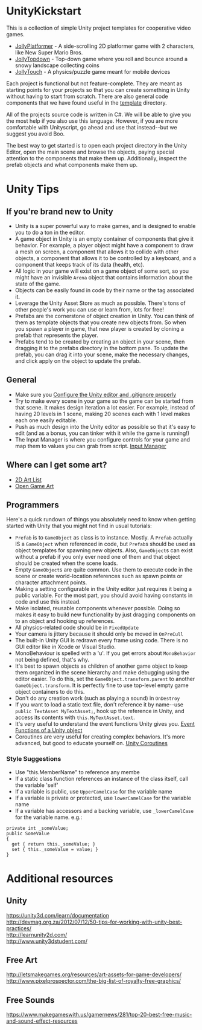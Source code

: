 UnityKickstart
==============

This is a collection of simple Unity project templates for cooperative video games.

 * [JollyPlatformer](./jollyplatformer) - A side-scrolling 2D platformer game with 2 characters, like New Super Mario Bros.
 * [JollyTopdown](./jollytopdown) - Top-down game where you roll and bounce around a snowy landscape collecting coins
 * [JollyTouch](./jollytouch) - A physics/puzzle game meant for mobile devices

Each project is functional but not feature-complete. They are meant as starting points for your projects so that you
can create something in Unity without having to start from scratch. There are also general code components that we have found
useful in the [template](./template) directory.

All of the projects source code is written in C#. We will be able to give you the most help if you also use this language.
However, if you are more comfortable with Unityscript, go ahead and use that instead--but we suggest you avoid Boo.

The best way to get started is to open each project directory in the Unity Editor, open the main scene and browse the objects,
paying special attention to the components that make them up. Additionally, inspect the prefab objects and what components
make them up.

# Unity Tips

## If you're brand new to Unity

* Unity is a super powerful way to make games, and is designed to enable you to do a ton in the editor.
* A game object in Unity is an empty container of components that give it behavior. For example, a player object might have
  a component to draw a mesh on screen, a component that allows it to collide with other objects, a component that allows
  it to be controlled by a keyboard, and a component that keeps track of its data (health, etc).
* All logic in your game will exist on a game object of some sort, so you might have an invisible `Arena` object that
  contains information about the state of the game.
* Objects can be easily found in code by their name or the tag associated it.
* Leverage the Unity Asset Store as much as possible. There's tons of other people's work you can use or learn from, lots for free!
* Prefabs are the cornerstone of object creation in Unity. You can think of them as template objects that you create new objects from.
  So when you spawn a player in game, that new player is created by cloning a prefab that represents the player.
* Prefabs tend to be created by creating an object in your scene, then dragging it to the prefabs directory in the bottom pane.
  To update the prefab, you can drag it into your scene, make the necessary changes, and click apply on the object to update the prefab.

## General

* Make sure you [Configure the Unity editor and .gitignore properly](http://stackoverflow.com/questions/18225126/how-to-use-git-for-unity3d-source-control)
* Try to make every scene in your game so the game can be started from that scene. It makes design iteration a lot easier.
  For example, instead of having 20 levels in 1 scene, making 20 scenes each with 1 level makes each one easily editable.
* Push as much design into the Unity editor as possible so that it's easy to edit (and as a bonus, you can tinker with
  it while the game is running!)
* The Input Manager is where you configure controls for your game and map them to values you can grab from script. [Input Manager](http://docs.unity3d.com/Manual/class-InputManager.html)

## Where can I get some art?

* [2D Art List](http://getprismatic.com/story/1414065792475)
* [Open Game Art](http://opengameart.org/)

## Programmers

Here's a quick rundown of things you absolutely need to know when getting started with Unity that you might not find in
usual tutorials:

* `Prefab` is to `GameObject` as class is to instance. Mostly. A `Prefab` actually IS a `GameObject` when
  referenced in code, but `Prefab`s should be used as object templates for spawning new objects. Also, `GameObject`s can
  exist without a prefab if you only ever need one of them and that object should be created when the scene loads.
* Empty `GameObject`s are quite common. Use them to execute code in the scene or create world-location references such
  as spawn points or character attachment points.
* Making a setting configurable in the Unity editor just requires it being a public variable. For the most part, you should
  avoid having constants in code and use this instead.
* Make isolated, reusable components whenever possible. Doing so makes it easy to build new functionality by just
  dragging components on to an object and hooking up references.
* All physics-related code should be in `FixedUpdate`
* Your camera is jittery because it should only be moved in `OnPreCull`
* The built-in Unity GUI is redrawn every frame using code. There is no GUI editor like in Xcode or Visual Studio.
* MonoBehaviour is spelled with a 'u'. If you get errors about `MonoBehavior` not being defined, that's why.
* It's best to spawn objects as children of another game object to keep them organized in the scene hierarchy and make
  debugging using the editor easier. To do this, set the `GameObject.transform.parent` to another `GameObject.transform`. It
  is perfectly fine to use top-level empty game object containers to do this.
* Don't do any creation work (such as playing a sound) in `OnDestroy`
* If you want to load a static text file, don't reference it by name--use `public TextAsset MyTextAsset;`, hook up the
  reference in Unity, and access its contents with `this.MyTextAsset.text`.
* It's very useful to understand the event functions Unity gives you. [Event Functions of a Unity object](http://docs.unity3d.com/Manual/ExecutionOrder.html)
* Coroutines are very useful for creating complex behaviors. It's more advanced, but good to educate yourself on. [Unity Coroutines](http://docs.unity3d.com/Manual/Coroutines.html)

### Style Suggestions

* Use "this.MemberName" to reference any membe
* If a static class function references an instance of the class itself, call the variable 'self'
* If a variable is public, use `UpperCamelCase` for the variable name
* If a variable is private or protected, use `lowerCamelCase` for the variable name
* If a variable has accessors and a backing variable, use `_lowerCamelCase` for the variable name. e.g.:
```
private int _someValue;
public SomeValue
{
  get { return this._someValue; }
  set { this._someValue = value; }
}
```

# Additional resources

## Unity

https://unity3d.com/learn/documentation  
http://devmag.org.za/2012/07/12/50-tips-for-working-with-unity-best-practices/  
http://learnunity2d.com/  
http://www.unity3dstudent.com/  

## Free Art

http://letsmakegames.org/resources/art-assets-for-game-developers/  
http://www.pixelprospector.com/the-big-list-of-royalty-free-graphics/  

## Free Sounds

https://www.makegameswith.us/gamernews/281/top-20-best-free-music-and-sound-effect-resources  
